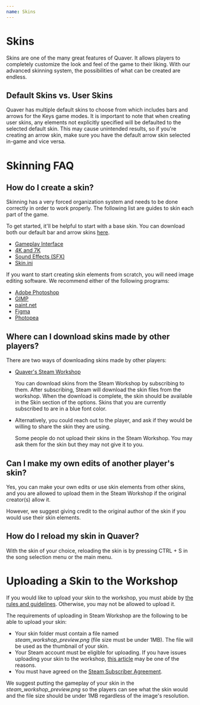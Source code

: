 ```yaml
---
name: Skins
---
```


# Skins

Skins are one of the many great features of Quaver. It allows players to completely customize the look and feel of the game to their liking. With our advanced skinning system, the possibilities of what can be created are endless.

## Default Skins vs. User Skins

Quaver has multiple default skins to choose from which includes bars and arrows for the Keys game modes. It is important to note that when creating user skins, any elements not explicitly specified will be defaulted to the selected default skin. This may cause unintended results, so if you're creating an arrow skin, make sure you have the default arrow skin selected in-game and vice versa.

# Skinning FAQ

## How do I create a skin?

Skinning has a very forced organization system and needs to be done correctly in order to work properly. The following list are guides to skin each part of the game.

To get started, it'll be helpful to start with a base skin. You can download both our default bar and arrow skins [here](https://steamcommunity.com/id/janko5/myworkshopfiles/?appid=980610).

* [Gameplay Interface](/docs/Skins/Interface)
* [4K and 7K](/docs/Skins/Keys)
* [Sound Effects (SFX)](/docs/Skins/SFX)
* [Skin.ini](/docs/Skins/Skin.ini)

If you want to start creating skin elements from scratch, you will need image editing software. We recommend either of the following programs:

   - [Adobe Photoshop](https://www.adobe.com/products/photoshop.html?promoid=PC1PQQ5T&mv=other)
   - [GIMP](https://www.gimp.org)
   - [paint.net](https://www.getpaint.net/index.html)
   - [Figma](https://www.figma.com/login)
   - [Photopea](https://www.photopea.com)


## Where can I download skins made by other players?

There are two ways of downloading skins made by other players:

* [Quaver's Steam Workshop](https://steamcommunity.com/app/980610/workshop/)
  
  You can download skins from the Steam Workshop by subscribing to them. After subscribing, Steam will download the skin files from the workshop. When the download is complete, the skin should be available in the Skin section of the options. Skins that you are currently subscribed to are in a blue font color.

* Alternatively, you could reach out to the player, and ask if they would be willing to share the skin they are using.
  
  Some people do not upload their skins in the Steam Workshop. You may ask them for the skin but they may not give it to you.

## Can I make my own edits of another player's skin?
Yes, you can make your own edits or use skin elements from other skins, and you are allowed to upload them in the Steam Workshop if the original creator(s) allow it.

However, we suggest giving credit to the original author of the skin if you would use their skin elements.


## How do I reload my skin in Quaver?
With the skin of your choice, reloading the skin is by pressing CTRL + S in the song selection menu or the main menu.


# Uploading a Skin to the Workshop

If you would like to upload your skin to the workshop, you must abide by [the rules and guidelines](https://support.steampowered.com/kb_article.php?ref=4045-USHJ-3810). Otherwise, you may not be allowed to upload it.

The requirements of uploading in Steam Workshop are the following to be able to upload your skin:

- Your skin folder must contain a file named *steam_workshop_preview.png* (file size must be under 1MB). The file will be used as the thumbnail of your skin.
- Your Steam account must be eligible for uploading. If you have issues uploading your skin to the workshop, [this article](https://support.steampowered.com/kb_article.php?ref=3330-iagk-7663) may be one of the reasons.
- You must have agreed on the [Steam Subscriber Agreement](https://store.steampowered.com/subscriber_agreement/).

We suggest putting the gameplay of your skin in the *steam_workshop_preview.png* so the players can see what the skin would and the file size should be under 1MB regardless of the image's resolution.
